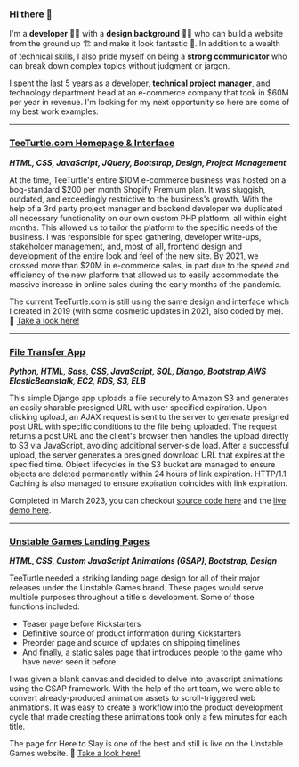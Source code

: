 ### Hi there 👋

I'm a **developer** 👨‍💻 with a **design background** 👨‍🎨 who can build a website from the ground up 🏗️ and make it look fantastic 💅. In addition to a wealth of technical skills, I also pride myself on being a **strong communicator** who can break down complex topics without judgment or jargon. 

I spent the last 5 years as a developer, **technical project manager**, and technology department head at an e-commerce company that took in $60M per year in revenue. I'm looking for my next opportunity so here are some of my best work examples:

------

### [TeeTurtle.com Homepage & Interface](https://www.teeturtle.com/)
***HTML, CSS, JavaScript, JQuery, Bootstrap, Design, Project Management***

At the time, TeeTurtle's entire $10M e-commerce business was hosted on a bog-standard $200 per month Shopify Premium plan. It was sluggish, outdated, and exceedingly restrictive to the business's growth. With the help of a 3rd party project manager and backend developer we duplicated all necessary functionality on our own custom PHP platform, all within eight months. This allowed us to tailor the platform to the specific needs of the business. I was responsible for spec gathering, developer write-ups, stakeholder management, and, most of all, frontend design and development of the entire look and feel of the new site. By 2021, we crossed more than $20M in e-commerce sales, in part due to the speed and efficiency of the new platform that allowed us to easily accommodate the massive increase in online sales during the early months of the pandemic.

The current TeeTurtle.com is still using the same design and interface which I created in 2019 (with some cosmetic updates in 2021, also coded by me). 🔗 [Take a look here!](https://www.teeturtle.com/)

------

### [File Transfer App](https://filetransfer.johnpmalley.com)
***Python, HTML, Sass, CSS, JavaScript, SQL, Django, Bootstrap,AWS ElasticBeanstalk, EC2, RDS, S3, ELB***

This simple Django app uploads a file securely to Amazon S3 and generates an easily sharable presigned URL with user specified expiration. Upon clicking upload, an AJAX request is sent to the server to generate presigned post URL with specific conditions to the file being uploaded. The request returns a post URL and the client's browser then handles the upload directly to S3 via JavaScript, avoiding additional server-side load. After a successful upload, the server generates a presigned download URL that expires at the specified time. Object lifecycles in the S3 bucket are managed to ensure objects are deleted permanently within 24 hours of link expiration. HTTP/1.1 Caching is also managed to ensure expiration coincides with link expiration.

Completed in March 2023, you can checkout [source code here](https://github.com/jpmalley/filetransferapp) and the [live demo here](https://filetransfer.johnpmalley.com).

------

### [Unstable Games Landing Pages](https://www.teeturtle.com/site/here-to-slay)
***HTML, CSS, Custom JavaScript Animations (GSAP), Bootstrap, Design***

TeeTurtle needed a striking landing page design for all of their major releases under the Unstable Games brand. These pages would serve multiple purposes throughout a title's development. Some of those functions included:

- Teaser page before Kickstarters
- Definitive source of product information during Kickstarters
- Preorder page and source of updates on shipping timelines
- And finally, a static sales page that introduces people to the game who have never seen it before

I was given a blank canvas and decided to delve into javascript animations using the GSAP framework. With the help of the art team, we were able to convert already-produced animation assets to scroll-triggered web animations. It was easy to create a workflow into the product development cycle that made creating these animations took only a few minutes for each title.

The page for Here to Slay is one of the best and still is live on the Unstable Games website. 🔗 [Take a look here!](https://www.teeturtle.com/site/here-to-slay)
